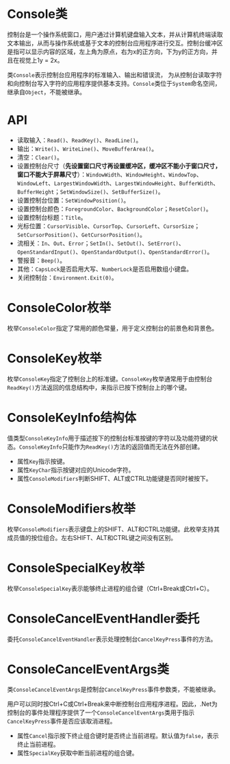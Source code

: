 # Console类

控制台是一个操作系统窗口，用户通过计算机键盘输入文本，并从计算机终端读取文本输出，从而与操作系统或基于文本的控制台应用程序进行交互。控制台缓冲区是指可以显示内容的区域，左上角为原点，右为x的正方向，下为y的正方向，并且在视觉上1y = 2x。

类`Console`表示控制台应用程序的标准输入、输出和错误流， 为从控制台读取字符和向控制台写入字符的应用程序提供基本支持。`Console`类位于`System`命名空间，继承自`Object`，不能被继承。

# API

- 读取输入：`Read()`、`ReadKey()`、`ReadLine()`。
- 输出：`Write()`、`WriteLine()`、`MoveBufferArea()`。
- 清空：`Clear()`。
- 设置控制台尺寸（**先设置窗口尺寸再设置缓冲区，缓冲区不能小于窗口尺寸，窗口不能大于屏幕尺寸**）：`WindowWidth`、`WindowHeight`、`WindowTop`、`WindowLeft`、`LargestWindowWidth`、`LargestWindowHeight`、`BufferWidth`、`BufferHeight`；`SetWindowSize()`、`SetBufferSize()`。
- 设置控制台位置：`SetWindowPosition()`。
- 设置控制台颜色：`ForegroundColor`、`BackgroundColor`；`ResetColor()`。
- 设置控制台标题：`Title`。
- 光标位置：`CursorVisible`、`CursorTop`、`CursorLeft`、`CursorSize`；`SetCursorPosition()`、`GetCursorPosition()`。
- 流相关：`In`、`Out`、`Error`；`SetIn()`、`SetOut()`、`SetError()`、`OpenStandardInput()`、`OpenStandardOutput()`、`OpenStandardError()`。
- 警报音：`Beep()`。
- 其他：`CapsLock`是否启用大写、`NumberLock`是否启用数组小键盘。
- 关闭控制台：`Environment.Exit(0)`。

# ConsoleColor枚举

枚举`ConsoleColor`指定了常用的颜色常量，用于定义控制台的前景色和背景色。

# ConsoleKey枚举

枚举`ConsoleKey`指定了控制台上的标准键。`ConsoleKey`枚举通常用于由控制台`ReadKey()`方法返回的信息结构中，来指示已按下控制台上的哪个键。

# ConsoleKeyInfo结构体

值类型`ConsoleKeyInfo`用于描述按下的控制台标准按键的字符以及功能符键的状态。`ConsoleKeyInfo`只能作为`ReadKey()`方法的返回值而无法在外部创建。

- 属性`Key`指示按键。
- 属性`KeyChar`指示按键对应的Unicode字符。
- 属性`ConsoleModifiers`判断SHIFT、ALT或CTRL功能键是否同时被按下。

# ConsoleModifiers枚举

枚举`ConsoleModifiers`表示键盘上的SHIFT、ALT和CTRL功能键。此枚举支持其成员值的按位组合。左右SHIFT、ALT和CTRL键之间没有区别。

# ConsoleSpecialKey枚举

枚举`ConsoleSpecialKey`表示能够终止进程的组合键（Ctrl+Break或Ctrl+C）。

# ConsoleCancelEventHandler委托

委托`ConsoleCancelEventHandler`表示处理控制台`CancelKeyPress`事件的方法。

# ConsoleCancelEventArgs类

类`ConsoleCancelEventArgs`是控制台`CancelKeyPress`事件参数类，不能被继承。

用户可以同时按Ctrl+C或Ctrl+Break来中断控制台应用程序进程。因此，.Net为控制台的事件处理程序提供了一个`ConsoleCancelEventArgs`类用于指示`CancelKeyPress`事件是否应该取消进程。

- 属性`Cancel`指示按下终止组合键时是否终止当前进程。默认值为`false`，表示终止当前进程。
- 属性`SpecialKey`获取中断当前进程的组合键。